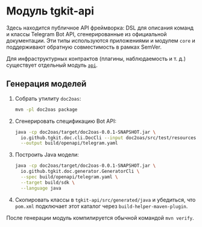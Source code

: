 # Модуль tgkit-api

Здесь находится публичное API фреймворка: DSL для описания команд и классы
Telegram Bot API, сгенерированные из официальной документации. Эти типы
используются приложениями и модулем `core` и поддерживают обратную
совместимость в рамках SemVer.

Для инфраструктурных контрактов (плагины, наблюдаемость и т. д.) существует
отдельный модуль [`api`](../api/README.md).

## Генерация моделей

1. Собрать утилиту `doc2oas`:
   ```bash
   mvn -pl doc2oas package
   ```
2. Сгенерировать спецификацию Bot API:
   ```bash
   java -cp doc2oas/target/doc2oas-0.0.1-SNAPSHOT.jar \
     io.github.tgkit.doc.cli.DocCli --input doc2oas/src/test/resources/sample.html \
     --output build/openapi/telegram.yaml
   ```
3. Построить Java модели:
   ```bash
   java -cp doc2oas/target/doc2oas-0.0.1-SNAPSHOT.jar \
     io.github.tgkit.doc.generator.GeneratorCli \
     --spec build/openapi/telegram.yaml \
     --target build/sdk \
     --language java
   ```
4. Скопировать классы в `tgkit-api/src/generated/java` и убедиться,
   что `pom.xml` подключает этот каталог через `build-helper-maven-plugin`.

После генерации модуль компилируется обычной командой `mvn verify`.
